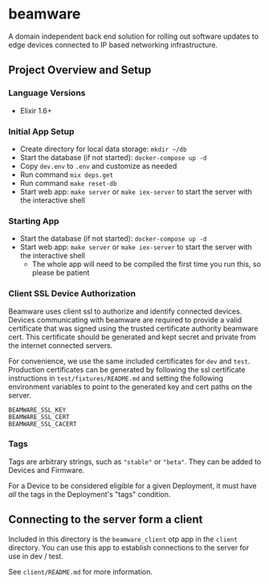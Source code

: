 # beamware

A domain independent back end solution for rolling out software updates to edge
devices connected to IP based networking infrastructure.

## Project Overview and Setup

### Language Versions

* Elixir 1.6+

### Initial App Setup

* Create directory for local data storage: `mkdir ~/db`
* Start the database (if not started): `docker-compose up -d`
* Copy `dev.env` to `.env` and customize as needed
* Run command `mix deps.get`
* Run command `make reset-db`
* Start web app: `make server` or `make iex-server` to start the server with the
  interactive shell

### Starting App

* Start the database (if not started): `docker-compose up -d`
* Start web app: `make server` or `make iex-server` to start the server with the
  interactive shell
  * The whole app will need to be compiled the first time you run this, so
    please be patient

### Client SSL Device Authorization

Beamware uses client ssl to authorize and identify connected devices.
Devices communicating with beamware are required to provide a valid
certificate that was signed using the trusted certificate authority
beamware cert. This certificate should be generated and kept secret
and private from the internet connected servers.

For convenience, we use the same included certificates for `dev` and `test`.
Production certificates can be generated by following the ssl certificate
instructions in `test/fixtures/README.md` and setting the following environment
variables to point to the generated key and cert paths on the server.

```
BEAMWARE_SSL_KEY
BEAMWARE_SSL_CERT
BEAMWARE_SSL_CACERT
```

### Tags

Tags are arbitrary strings, such as `"stable"` or `"beta"`. They can be added to
Devices and Firmware.

For a Device to be considered eligible for a given Deployment, it must have
*all* the tags in the Deployment's "tags" condition.

## Connecting to the server form a client

Included in this directory is the `beamware_client` otp app in the `client`
directory. You can use this app to establish connections to the server
for use in dev / test.

See `client/README.md` for more information.
